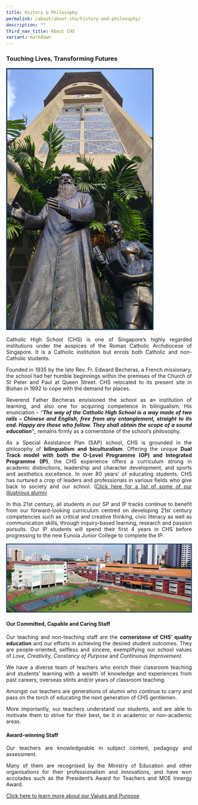 ```yaml
---
title: History & Philosophy
permalink: /about/about-chs/history-and-philosophy/
description: ""
third_nav_title: About CHS
variant: markdown
---
```

### Touching&nbsp;Lives, Transforming&nbsp;Futures
<style>
p {text-align: justify;}
</style>
<img src="/images/about1.png">

Catholic High School (CHS) is one of Singapore’s highly regarded institutions under the auspices of the Roman Catholic Archdiocese of Singapore.&nbsp;It is a Catholic institution but&nbsp;enrols both Catholic and non-Catholic students.

Founded in 1935 by the late Rev. Fr. Edward Becheras, a French missionary, the school had her humble beginnings within the premises of the Church of St Peter and Paul at Queen Street. CHS&nbsp;relocated to its present site in Bishan in 1992 to cope with the demand for places.

Reverend Father Becheras envisioned the school as an institution of learning, and also one for acquiring competence in bilingualism. His enunciation – “<em><strong>The way of the Catholic High School is a way made of two rails – Chinese and English, free from any entanglement, straight to its end. Happy are those who follow. They shall obtain the scope of a sound education</strong></em>”_&nbsp;remains firmly as a cornerstone of the school’s philosophy.

As a Special Assistance Plan (SAP) school, CHS is grounded in the philosophy of&nbsp;**bilingualism and biculturalism**. Offering the unique&nbsp;**Dual Track model with both the O-Level Programme (OP) and Integrated Programme (IP)**, the CHS experience offers a curriculum strong in academic distinctions, leadership and character development, and sports and aesthetics excellence.&nbsp;In over 80 years’ of educating students,&nbsp;CHS has&nbsp;nurtured a crop of leaders and professionals in various fields who give back to society and our school. ([Click here for a list of some of our illustrious alumni](https://www.catholichigh.moe.edu.sg/about/about-chs/tradition-of-excellence/)

In this 21st century, all students in our SP and IP tracks continue to benefit from our forward-looking curriculum centred on developing 21st century competencies such as critical and creative thinking, civic literacy as well as communication skills, through inquiry-based learning, research and passion pursuits. Our IP students will spend their first 4 years in CHS before progressing to the new Eunoia Junior College to complete the IP.

<img src="/images/about2.png">

#### Our Committed, Capable and Caring Staff


Our teaching and non-teaching staff are the&nbsp;**cornerstone of CHS’ quality education**&nbsp;and our efforts in achieving the desired student outcomes. They are people-oriented, selfless and sincere, exemplifying our school values of&nbsp;_Love, Creativity, Constancy of Purpose_&nbsp;and&nbsp;_Continuous Improvement_.

We have a diverse team of teachers who enrich their classroom teaching and students’ learning with a wealth of knowledge and experiences from past careers, overseas stints and/or years of classroom teaching.

Amongst our teachers are generations of alumni who continue to carry and pass on the torch of educating the next generation of CHS gentlemen.

More importantly, our teachers understand our students, and are able to motivate them to strive for their best, be it in academic or non-academic areas.

#### Award-winning Staff

Our teachers are knowledgeable in subject content, pedagogy and assessment.

Many of them are recognised by the Ministry of Education and other organisations for their professionalism and innovations, and have won accolades such as the President’s Award for Teachers and MOE Innergy Award.

[Click here to learn more about our Values and Purpose](https://www.catholichigh.moe.edu.sg/about/about-chs/values-and-purpose/)
